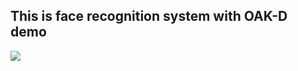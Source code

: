 ## This is face recognition system with OAK-D demo
<img src="https://github.com/hao3830/face-recognition-system/blob/main/assert/checkin_system_demo.gif" />
